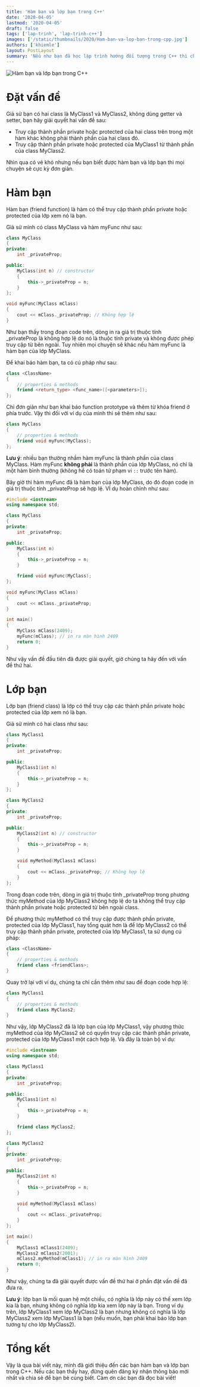 ```yaml
---
title: 'Hàm bạn và lớp bạn trong C++'
date: '2020-04-05'
lastmod: '2020-04-05'
draft: false
tags: ['lap-trinh', 'lap-trinh-c++']
images: ['/static/thumbnails/2020/Ham-ban-va-lop-ban-trong-cpp.jpg']
authors: ['khiemle']
layout: PostLayout
summary: 'Nếu như bạn đã học lập trình hướng đối tượng trong C++ thì chắc bạn bạn không thể nào không học về hàm bạn và lớp bạn trong C++. Trong bài viết này mình sẽ giới thiệu cho các bạn về hàm bạn và lớp bạn trong C++.'
---
```


![Hàm bạn và lớp bạn trong C++](/static/thumbnails/2020/Ham-ban-va-lop-ban-trong-cpp.jpg)

# Đặt vấn đề

Giả sử bạn có hai class là MyClass1 và MyClass2, không dùng getter và setter, bạn hãy giải quyết hai vấn đề sau:

- Truy cập thành phần private hoặc protected của hai class trên trong một hàm khác không phải thành phần của hai class đó.
- Truy cập thành phần private hoặc protected của MyClass1 từ thành phần của class MyClass2.

Nhìn qua có vẻ khó nhưng nếu bạn biết được hàm bạn và lớp bạn thì mọi chuyện sẽ cực kỳ đơn giản.

# Hàm bạn

Hàm bạn (friend function) là hàm có thể truy cập thành phần private hoặc protected của lớp xem nó là bạn.

Giả sử mình có class MyClass và hàm myFunc như sau:

```cpp
class MyClass
{
private:
    int _privateProp;

public:
    MyClass(int n) // constructor
    {
        this->_privateProp = n;
    }
};

void myFunc(MyClass mClass)
{
    cout << mClass._privateProp; // Không hợp lệ
}
```

Như bạn thấy trong đoạn code trên, dòng in ra giá trị thuộc tính \_privateProp là không hợp lệ do nó là thuộc tính private và không được phép truy cập từ bên ngoài. Tuy nhiên mọi chuyện sẽ khác nếu hàm myFunc là hàm bạn của lớp MyClass.

Để khai báo hàm bạn, ta có cú pháp như sau:

```cpp
class <ClassName>
{
    // properties & methods
    friend <return_type> <func_name>([<parameters>]);
};
```

Chỉ đơn giản như bạn khai báo function prototype và thêm từ khóa friend ở phía trước. Vậy thì đối với ví dụ của mình thì sẽ thêm như sau:

```cpp
class MyClass
{
    // properties & methods
    friend void myFunc(MyClass);
};
```

**Lưu ý**: nhiều bạn thường nhầm hàm myFunc là thành phần của class MyClass. Hàm myFunc **không phải** là thành phần của lớp MyClass, nó chỉ là một hàm bình thường (không hề có toán tử phạm vi `::` trước tên hàm).

Bây giờ thì hàm myFunc đã là hàm bạn của lớp MyClass, do đó đoạn code in giá trị thuộc tính \_privateProp sẽ hợp lệ. VÍ dụ hoàn chỉnh như sau:

```cpp
#include <iostream>
using namespace std;

class MyClass
{
private:
    int _privateProp;

public:
    MyClass(int n)
    {
        this->_privateProp = n;
    }

    friend void myFunc(MyClass);
};

void myFunc(MyClass mClass)
{
    cout << mClass._privateProp;
}

int main()
{
    MyClass mClass(2409);
    myFunc(mClass); // in ra màn hình 2409
    return 0;
}
```

Như vậy vấn đề đầu tiên đã được giải quyết, giờ chúng ta hãy đến với vấn đề thứ hai.

# Lớp bạn

Lớp bạn (friend class) là lớp có thể truy cập các thành phần private hoặc protected của lớp xem nó là bạn.

Giả sử mình có hai class như sau:

```cpp
class MyClass1
{
private:
    int _privateProp;

public:
    MyClass1(int n)
    {
        this->_privateProp = n;
    }
};

class MyClass2
{
private:
    int _privateProp;

public:
    MyClass2(int n) // constructor
    {
        this->_privateProp = n;
    }

    void myMethod(MyClass1 mClass)
    {
        cout << mClass._privateProp; // Không hợp lệ
    }
};
```

Trong đoạn code trên, dòng in giá trị thuộc tính \_privateProp trong phương thức myMethod của lớp MyClass2 không hợp lệ do ta không thể truy cập thành phần private hoặc protected từ bên ngoài class.

Để phương thức myMethod có thể truy cập được thành phần private, protected của lớp MyClass1, hay tổng quát hơn là để lớp MyClass2 có thể truy cập thành phần private, protected của lớp MyClass1, ta sử dụng cú pháp:

```cpp
class <ClassName>
{
    // properties & methods
    friend class <friendClass>;
}
```

Quay trở lại với ví dụ, chúng ta chỉ cần thêm như sau để đoạn code hợp lệ:

```cpp
class MyClass1
{
    // properties & methods
    friend class MyClass2;
}
```

Như vậy, lớp MyClass2 đã là lớp bạn của lớp MyClass1, vậy phương thức myMethod của lớp MyClass2 sẽ có quyền truy cập các thành phần private, protected của lớp MyClass1 một cách hợp lệ. Và đây là toàn bộ ví dụ:

```cpp
#include <iostream>
using namespace std;

class MyClass1
{
private:
    int _privateProp;

public:
    MyClass1(int n)
    {
        this->_privateProp = n;
    }

    friend class MyClass2;
};

class MyClass2
{
private:
    int _privateProp;

public:
    MyClass2(int n)
    {
        this->_privateProp = n;
    }

    void myMethod(MyClass1 mClass)
    {
        cout << mClass._privateProp;
    }
};

int main()
{
    MyClass1 mClass1(2409);
    MyClass2 mClass2(2001);
    mClass2.myMethod(mClass1); // in ra màn hình 2409
    return 0;
}
```

Như vậy, chúng ta đã giải quyết được vấn đề thứ hai ở phần đặt vấn đề đã đưa ra.

**Lưu ý**: lớp bạn là mối quan hệ một chiều, có nghĩa là lớp này có thể xem lớp kia là bạn, nhưng không có nghĩa lớp kia xem lớp này là bạn. Trong ví dụ trên, lớp MyClass1 xem lớp MyClass2 là bạn nhưng không có nghĩa là lớp MyClass2 xem lớp MyClass1 là bạn (nếu muốn, bạn phải khai báo lớp bạn tương tự cho lớp MyClass2).

# Tổng kết

Vậy là qua bài viết này, mình đã giới thiệu đến các bạn hàm bạn và lớp bạn trong C++. Nếu các bạn thấy hay, đừng quên đăng ký nhận thông báo mới nhất và chia sẻ để bạn bè cùng biết. Cảm ơn các bạn đã đọc bài viết!
